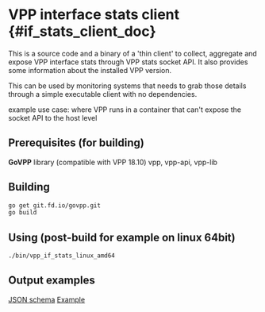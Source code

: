 # VPP interface stats client {#if_stats_client_doc}

This is a source code and a binary of a 'thin client' to collect, 
aggregate and expose VPP interface stats through VPP stats socket API. 
It also provides some information about the installed VPP version.

This can be used by monitoring systems that needs to grab those details 
through a simple executable client with no dependencies.

example use case: where VPP runs in a container that can't expose the socket API to the host level


## Prerequisites (for building)

**GoVPP** library (compatible with VPP 18.10)
vpp, vpp-api, vpp-lib

## Building

```bash
go get git.fd.io/govpp.git
go build
``` 

## Using (post-build for example on linux 64bit)

```bash
./bin/vpp_if_stats_linux_amd64
```

## Output examples

[JSON schema](./response_schema.json)
[Example](./response_example.json)

